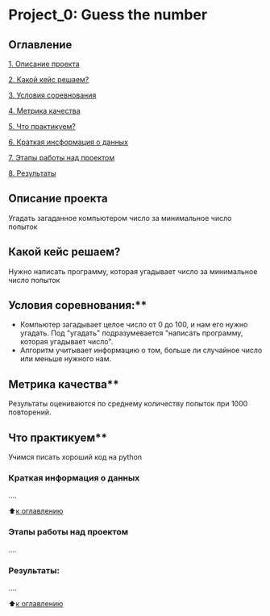 # Project_0: Guess the number

## Оглавление
[1. Описание проекта](https://github.com/MatyuninaTatiana/SF_data_science_2022/tree/main/project_0/README.md#Описание-проекта)

[2. Какой кейс решаем?](https://github.com/MatyuninaTatiana/SF_data_science_2022/tree/main/project_0/README.md#Какой-кейс-решаем)

[3. Условия соревнования](https://github.com/MatyuninaTatiana/SF_data_science_2022/tree/main/project_0/README.md#Условия)

[4. Метрика качества](https://github.com/MatyuninaTatiana/SF_data_science_2022/tree/main/project_0/README.md#Метрика-качества)

[5. Что практикуем?](https://github.com/MatyuninaTatiana/SF_data_science_2022/tree/main/project_0/README.md#Что-практикуем)

[6. Краткая инсформация о данных](https://github.com/MatyuninaTatiana/SF_data_science_2022/tree/main/project_0/README.md#Краткая-информация-о-данных)

[7. Этапы работы над проектом](https://github.com/MatyuninaTatiana/SF_data_science_2022/tree/main/project_0/README.md#Этапы-работы-над-проектом)

[8. Результаты](https://github.com/MatyuninaTatiana/SF_data_science_2022/tree/main/project_0/README.md#Результаты)

## Описание проекта
Угадать загаданное компьютером число за минимальное число попыток

## Какой кейс решаем?
Нужно написать программу, которая угадывает число за минимальное число попыток

## Условия соревнования:**
- Компьютер загадывает целое число от 0 до 100, и нам его нужно угадать. Под "угадать" подразумевается "написать программу, которая угадывает число".
- Алгоритм учитывает информацию о том, больше ли случайное число или меньше нужного нам.

## Метрика качества**
Результаты оцениваются по среднему количеству попыток при 1000 повторений.

## Что практикуем**
Учимся писать хороший код на python

### Краткая информация о данных
....

:arrow_up:[к оглавлению](https://github.com/MatyuninaTatiana/SF_data_science_2022/tree/main/project_0/README.md#Оглавление)

### Этапы работы над проектом
....

### Результаты:
....

:arrow_up:[к оглавлению](https://github.com/MatyuninaTatiana/SF_data_science_2022/tree/main/project_0/README.md#Оглавление)